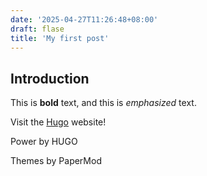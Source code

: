 ```yaml
---
date: '2025-04-27T11:26:48+08:00'
draft: flase
title: 'My first post'
---
```

## Introduction

This is **bold** text, and this is *emphasized* text.

Visit the [Hugo](https://gohugo.io) website!

Power by HUGO

Themes by PaperMod